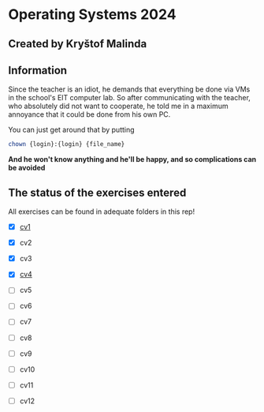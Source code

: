 # Operating Systems 2024
## Created by Kryštof Malinda

## Information
Since the teacher is an idiot, he demands that everything be done via VMs in the school's EIT computer lab.
So after communicating with the teacher, who absolutely did not want to cooperate, he told me in a maximum annoyance that it could be done from his own PC.

You can just get around that by putting 


```bash
chown {login}:{login} {file_name}
```

**And he won't know anything and he'll be happy, and so complications can be avoided**

## The status of the exercises entered
All exercises can be found in adequate folders in this rep!

- [x] [cv1](cv1/cv1.md)
- [x] cv2
- [x] cv3
- [x] [cv4](cv4/cv4.md)
- [ ] cv5
- [ ] cv6
- [ ] cv7
- [ ] cv8
- [ ] cv9
- [ ] cv10
- [ ] cv11
- [ ] cv12


